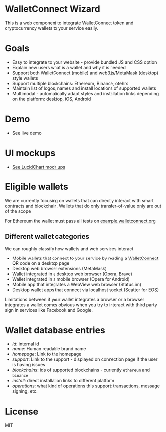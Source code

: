 # WalletConnect Wizard

This is a web component to integrate WalletConnect token and cryptocurrency wallets to your service easily.

# Goals 

* Easy to integrate to your website - provide bundled JS and CSS option
* Explain new users what is a wallet and why it is needed
* Support both WalletConnect (mobile) and web3.js/MetaMask (desktop) style wallets
* Support multiple blockchains: Ethereum, Binance, otehrs
* Maintain list of logos, names and install locations of supported wallets
* Multimodal - automatically adapt styles and installation links depending on the platform: desktop, iOS, Android

# Demo

* See live demo

# UI mockups

* [See LucidChart mock ups](https://www.lucidchart.com/documents/view/741793a6-be73-4ee4-8709-46e811ffe4c1)

# Eligible wallets

We are currently focusing on wallets that can directly interact with smart contracts and blockchain. Wallets that do only transfer-of-value only are out of the scope

For Ethereum the wallet must pass all tests on [example.walletconnect.org](https://example.walletconnect.org)

## Different wallet categories

We can roughly classify how wallets and web services interact

* Mobile wallets that connect to your service by reading a [WalletConnect](https://walletconnect.org) QR code on a desktop page
* Desktop web browser extensions (MetaMask)
* Wallet integrated in a desktop web browser (Opera, Brave)
* Wallet integrated in a mobile browser (Opera for Android)
* Mobile app that integrates a WebView web browser (Status.im)
* Desktop wallet apps that connect via localhost socket (Scatter for EOS)

Limitations between if your wallet integrates a browser or a browser integrates a wallet comes obvious when you try to interact with third party sign in services like Facebook and Google.

# Wallet database entries

* *id*: internal id
* *name*: Human readable brand name
* *homepage*: Link to the homepage
* *support*: Link to the support - displayed on connection page if the user is having issues
* *blockchains*: ids of supported blockchains - currently `ethereum` and `binance`
* *install*: direct installation links to different platform
* *operations*: what kind of operations this support: transactions, message signing, etc.

# License

MIT
